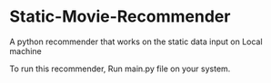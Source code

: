 # Static-Movie-Recommender
A python recommender that works on the static data input on Local machine

To run this recommender, Run main.py file on your system.
